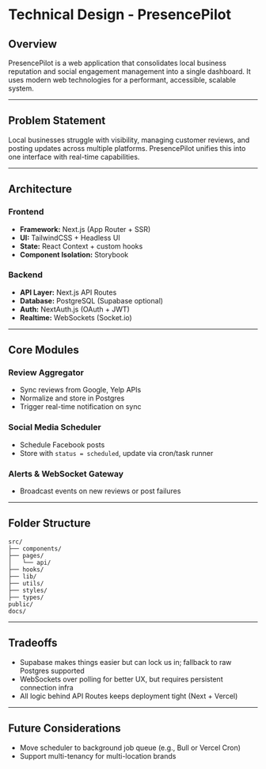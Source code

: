 # Technical Design - PresencePilot

## Overview
PresencePilot is a web application that consolidates local business reputation and social engagement management into a single dashboard. It uses modern web technologies for a performant, accessible, scalable system.

---

## Problem Statement
Local businesses struggle with visibility, managing customer reviews, and posting updates across multiple platforms. PresencePilot unifies this into one interface with real-time capabilities.

---

## Architecture

### Frontend
- **Framework:** Next.js (App Router + SSR)
- **UI:** TailwindCSS + Headless UI
- **State:** React Context + custom hooks
- **Component Isolation:** Storybook

### Backend
- **API Layer:** Next.js API Routes
- **Database:** PostgreSQL (Supabase optional)
- **Auth:** NextAuth.js (OAuth + JWT)
- **Realtime:** WebSockets (Socket.io)

---

## Core Modules

### Review Aggregator
- Sync reviews from Google, Yelp APIs
- Normalize and store in Postgres
- Trigger real-time notification on sync

### Social Media Scheduler
- Schedule Facebook posts
- Store with `status = scheduled`, update via cron/task runner

### Alerts & WebSocket Gateway
- Broadcast events on new reviews or post failures

---

## Folder Structure

```plaintext
src/
├── components/
├── pages/
│   └── api/
├── hooks/
├── lib/
├── utils/
├── styles/
├── types/
public/
docs/
```

---

## Tradeoffs

- Supabase makes things easier but can lock us in; fallback to raw Postgres supported
- WebSockets over polling for better UX, but requires persistent connection infra
- All logic behind API Routes keeps deployment tight (Next + Vercel)

---

## Future Considerations

- Move scheduler to background job queue (e.g., Bull or Vercel Cron)
- Support multi-tenancy for multi-location brands
